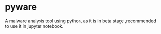 # pyware
A malware analysis tool using python, as it is in beta stage ,recommended to use it in jupyter notebook.
